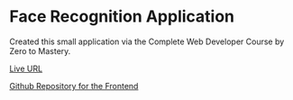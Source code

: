 # Face Recognition Application

Created this small application via the Complete Web Developer Course by Zero to Mastery.

[Live URL](https://smart-brain-laura.herokuapp.com/)

[Github Repository for the Frontend](https://github.com/laurana88/face-recognition-front)